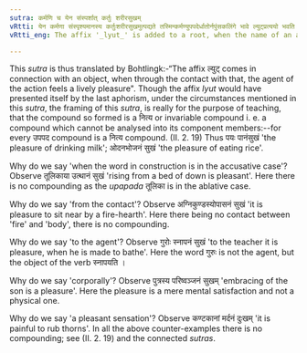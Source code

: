```yaml
---
sutra: कर्मणि च येन संस्पर्शात् कर्तुः शरीरसुखम्
vRtti: येन कर्मणा संस्पृश्यमानस्य कर्तुःशरीरसुखमुत्पद्यते तस्मिन्कर्मण्युपपदेर्धातोर्नपुंसकलिंगे भावे ल्युट्प्रत्ययो भवति ॥
vRtti_eng: The affix '_lyut_' is added to a root, when the name of an action is expressed in the neuter gender; provided that the verb has in construction with it, such a word in the accusative case, as indicates the thing, from the contact with which, there arises a pleasant sensation corporally to the agent.

---
```

This _sutra_ is thus translated by Bohtlingk:-“The affix ल्युट् comes in connection with an object, when through the contact with that, the agent of the action feels a lively pleasure". Though the affix _lyut_ would have presented itself by the last aphorism, under the circumstances mentioned in this _sutra_, the framing of this _sutra_, is really for the purpose of teaching, that the compound so formed is a नित्य or invariable compound i. e. a compound which cannot be analysed into its component members:--for every उपपद compound is a नित्य compound. (II. 2. 19) Thus पयः पानंसुखं 'the pleasure of drinking milk'; ओदनभोजनं सुखं 'the pleasure of eating rice'.

Why do we say 'when the word in construction is in the accusative case'? Observe तूलिकाया उत्थानं सुखं 'rising from a bed of down is pleasant'. Here there is no compounding as the _upapada_ तूलिका is in the ablative case.

Why do we say 'from the contact'? Observe अग्निकुण्डस्योपासनं सुखं 'it is pleasure to sit near by a fire-hearth'. Here there being no contact between 'fire' and 'body', there is no compounding.

Why do we say 'to the agent'? Observe गुरोः स्नापनं सुखं 'to the teacher it is pleasure, when he is made to bathe'. Here the word गुरुः is not the agent, but the object of the verb स्नापयति ।

Why do we say 'corporally'? Observe पुत्रस्य परिष्वञ्जनं सुखम् 'embracing of the son is a pleasure'. Here the pleasure is a mere mental satisfaction and not a physical one.

Why do we say 'a pleasant sensation'? Observe कण्टकानां मर्दनं दुःखम् 'it is painful to rub thorns'. In all the above counter-examples there is no compounding; see (II. 2. 19) and the connected _sutras_.